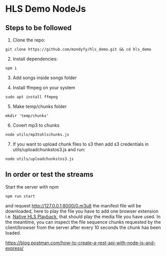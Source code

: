 # HLS Demo NodeJs

## Steps to be followed

1. Clone the repo:

```
git clone https://github.com/mondyfy/hls_demo.git && cd hls_demo
```

2. Install dependencies:

```
npm i
```

3. Add songs inside songs folder

4. Install ffmpeg on your system

```
sudo apt install ffmpeg
```

5. Make temp/chunks folder

```
mkdir 'temp/chunks'
```

6. Covert mp3 to chunks

```
node utils/mp3tohlschunks.js
```

7. If you want to upload chunk files to s3 then add s3 credentials in utils/uploadchunkstos3.js and run:

```
node utils/uploadchunkstos3.js
```

## In order or test the streams

Start the server with npm 
```
npm run start
```

and request http://127.0.0.1:8000/0.m3u8 the manifest file will be downloaded, here to play the file you have to add one browser extension i.e. [Native HLS Playback](https://chrome.google.com/webstore/detail/native-hls-playback/emnphkkblegpebimobpbekeedfgemhof), that should play the media file you have used. In the meantime, you can inspect the file sequence chunks requested by the client/browser from the server after every 10 seconds the chunk has been loaded.


https://blog.postman.com/how-to-create-a-rest-api-with-node-js-and-express/

